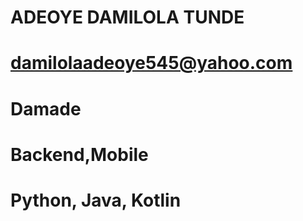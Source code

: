 # ADEOYE DAMILOLA TUNDE
# damilolaadeoye545@yahoo.com
# Damade
# Backend,Mobile
# Python, Java, Kotlin
